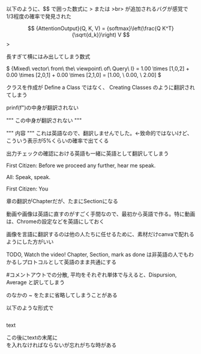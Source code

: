 以下のように、$$ で囲った数式に > または >br> が追加されるバグが感覚で1/3程度の確率で発見された

$$
{AttentionOutput}(Q, K, V) = {softmax}\left(\frac{Q K^T}{\sqrt{d_k}}\right) V
$$>

長すぎて横にはみ出してしまう数式

$
{Mixed\ vector\ from\ the\ viewpoint\ of\ Query\ I} = 1.00 \times [1,0,2] + 0.00 \times [2,0,1] + 0.00 \times [2,1,0] = [1.00, \ 0.00, \ 2.00]
$


クラスを作成が Define a Class ではなく、 Creating Classes のように翻訳されてしまう

prinf(f")の中身が翻訳されない

"""
この中身が翻訳されない
"""

"""
内容
"""
これは英語なので、翻訳しませんでした。←致命的ではないけど、こういう表示が5%くらいの確率で出てくる


出力チェックの確認における英語も一緒に英語として翻訳してしまう

First Citizen:
Before we proceed any further, hear me speak.

All:
Speak, speak.

First Citizen:
You


章の翻訳がChapterだが、たまにSectionになる

動画や画像は英語に直すのがすごく手間なので、最初から英語で作る。特に動画は、Chromeの設定などを英語にしておく

画像を言語に翻訳するのは他の人たちに任せるために、素材だけcanvaで配れるようにした方がいい

TODO, Watch the video! Chapter, Section, mark as done は非英語の人でもわかるしプロトコルとして英語のまま共通にする

#コメントアウトでの分散, 平均をそれぞれ単体で与えると、Dispursion, Average と訳してしまう

$$ $$ のなかの ~ をたまに省略してしまうことがある


以下のような形式で

```python
```
text

この後にtextの末尾に<br>を入れなければならないが忘れがちな時がある